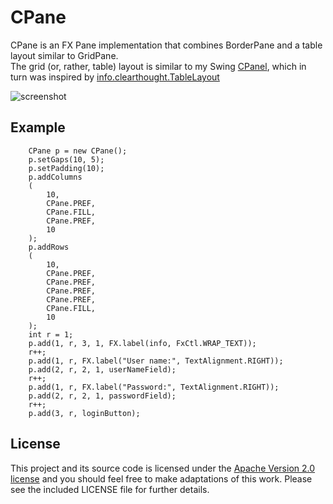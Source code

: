 # CPane

CPane is an FX Pane implementation that combines BorderPane and a table layout similar to GridPane.  
The grid (or, rather, table) layout is similar to my Swing
[CPanel](https://github.com/andy-goryachev/PasswordSafe/blob/master/src/goryachev/common/ui/CPanel.java), 
which in turn was inspired by 
[info.clearthought.TableLayout](http://www.clearthought.info/)

![screenshot](https://github.com/andy-goryachev/FxDock/blob/master/screenshots/2016-0612-125645-607.png)

## Example

		CPane p = new CPane();
		p.setGaps(10, 5);
		p.setPadding(10);
		p.addColumns
		(
			10,
			CPane.PREF,
			CPane.FILL,
			CPane.PREF,
			10
		);
		p.addRows
		(
			10,
			CPane.PREF,
			CPane.PREF,
			CPane.PREF,
			CPane.PREF,
			CPane.FILL,
			10
		);
		int r = 1;
		p.add(1, r, 3, 1, FX.label(info, FxCtl.WRAP_TEXT));
		r++;
		p.add(1, r, FX.label("User name:", TextAlignment.RIGHT));
		p.add(2, r, 2, 1, userNameField);
		r++;
		p.add(1, r, FX.label("Password:", TextAlignment.RIGHT));
		p.add(2, r, 2, 1, passwordField);
		r++;
		p.add(3, r, loginButton);

## License

This project and its source code is licensed under the [Apache Version 2.0 license](https://www.apache.org/licenses/) and you should feel free to make adaptations of this work. Please see the included LICENSE file for further details.



